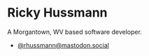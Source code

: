 # Ricky Hussmann


A Morgantown, WV based software developer.

* <a rel="me" href="https://mastodon.social/@rhussmann">@rhussmann@mastodon.social</a>

